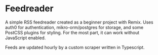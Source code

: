 # Feedreader

A simple RSS feedreader created as a beginner project with Remix.
Uses auth0 for authentication, mikro-orm/postgres for storage, and some PostCSS plugins for styling.
For the most part, it can work without JavaScript enabled.

Feeds are updated hourly by a custom scraper written in Typescript.
